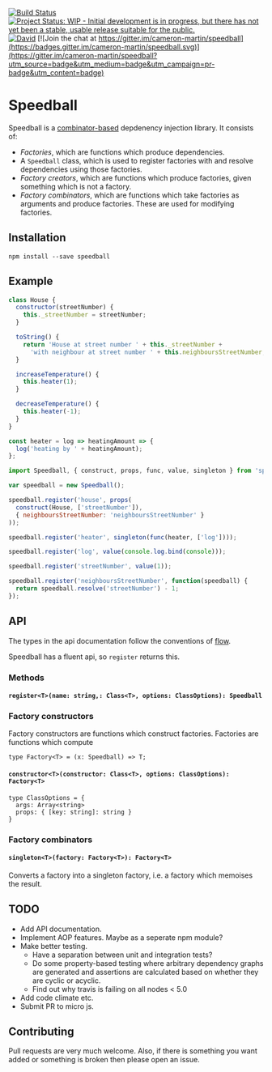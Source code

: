 [![Build Status](https://travis-ci.org/cameron-martin/speedball.svg?branch=master)](https://travis-ci.org/cameron-martin/speedball)
[![Project Status: WIP - Initial development is in progress, but there has not yet been a stable, usable release suitable for the public.](http://www.repostatus.org/badges/latest/wip.svg)](http://www.repostatus.org/#wip)
[![David](https://david-dm.org/cameron-martin/speedball.svg)](https://david-dm.org/cameron-martin/speedball)
[![Join the chat at https://gitter.im/cameron-martin/speedball](https://badges.gitter.im/cameron-martin/speedball.svg)](https://gitter.im/cameron-martin/speedball?utm_source=badge&utm_medium=badge&utm_campaign=pr-badge&utm_content=badge)

# Speedball

Speedball is a [combinator-based][combinator] depdenency injection library. It consists of:

* *Factories*, which are functions which produce dependencies.
* A `Speedball` class, which is used to register factories with and resolve dependencies using those factories.
* *Factory creators*, which are functions which produce factories, given something which is not a factory.
* *Factory combinators*, which are functions which take factories as arguments and produce factories. These are used for modifying factories.

## Installation

    npm install --save speedball

## Example

```javascript
class House {
  constructor(streetNumber) {
    this._streetNumber = streetNumber;
  }

  toString() {
    return 'House at street number ' + this._streetNumber +
      'with neighbour at street number ' + this.neighboursStreetNumber;
  }

  increaseTemperature() {
    this.heater(1);
  }

  decreaseTemperature() {
    this.heater(-1);
  }
}

const heater = log => heatingAmount => {
  log('heating by ' + heatingAmount);
};

```


```javascript
import Speedball, { construct, props, func, value, singleton } from 'speedball';

var speedball = new Speedball();

speedball.register('house', props(
  construct(House, ['streetNumber']),
  { neighboursStreetNumber: 'neighboursStreetNumber' }
));

speedball.register('heater', singleton(func(heater, ['log'])));

speedball.register('log', value(console.log.bind(console)));

speedball.register('streetNumber', value(1));

speedball.register('neighboursStreetNumber', function(speedball) {
  return speedball.resolve('streetNumber') - 1;
});
```

## API

The types in the api documentation follow the conventions of [flow].

Speedball has a fluent api, so `register` returns this.

### Methods

#### `register<T>(name: string,: Class<T>, options: ClassOptions): Speedball`


### Factory constructors

Factory constructors are functions which construct factories. Factories are functions which compute

```
type Factory<T> = (x: Speedball) => T;
```

#### `constructor<T>(constructor: Class<T>, options: ClassOptions): Factory<T>`

```
type ClassOptions = {
  args: Array<string>
  props: { [key: string]: string }
}
```


### Factory combinators

#### ```singleton<T>(factory: Factory<T>): Factory<T>```

Converts a factory into a singleton factory, i.e. a factory which memoises the result.

## TODO

* Add API documentation.
* Implement AOP features. Maybe as a seperate npm module?
* Make better testing.
  - Have a separation between unit and integration tests?
  - Do some property-based testing where arbitrary dependency graphs are generated
    and assertions are calculated based on whether they are cyclic or acyclic.
  - Find out why travis is failing on all nodes < 5.0
* Add code climate etc.
* Submit PR to micro js.

## Contributing

Pull requests are very much welcome. Also, if there is something you want added or something is broken then please open an issue.

[flow]: http://flowtype.org/
[combinator]: https://wiki.haskell.org/Combinator_pattern
